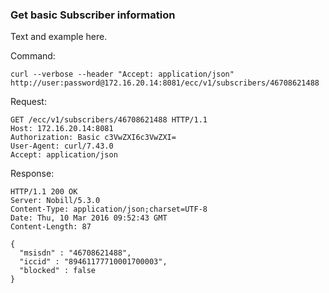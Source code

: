 ### Get basic Subscriber information

Text and example here.

Command:
```
curl --verbose --header "Accept: application/json" http://user:password@172.16.20.14:8081/ecc/v1/subscribers/46708621488
```

Request:
```
GET /ecc/v1/subscribers/46708621488 HTTP/1.1
Host: 172.16.20.14:8081
Authorization: Basic c3VwZXI6c3VwZXI=
User-Agent: curl/7.43.0
Accept: application/json
```

Response:
```
HTTP/1.1 200 OK
Server: Nobill/5.3.0
Content-Type: application/json;charset=UTF-8
Date: Thu, 10 Mar 2016 09:52:43 GMT
Content-Length: 87
 
{
  "msisdn" : "46708621488",
  "iccid" : "89461177710001700003",
  "blocked" : false
}
```